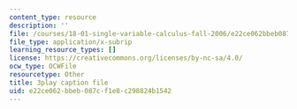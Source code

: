```yaml
---
content_type: resource
description: ''
file: /courses/18-01-single-variable-calculus-fall-2006/e22ce062bbeb087cf1e8c298824b1542_ryLdyDrBfvI.srt
file_type: application/x-subrip
learning_resource_types: []
license: https://creativecommons.org/licenses/by-nc-sa/4.0/
ocw_type: OCWFile
resourcetype: Other
title: 3play caption file
uid: e22ce062-bbeb-087c-f1e8-c298824b1542
---
```

